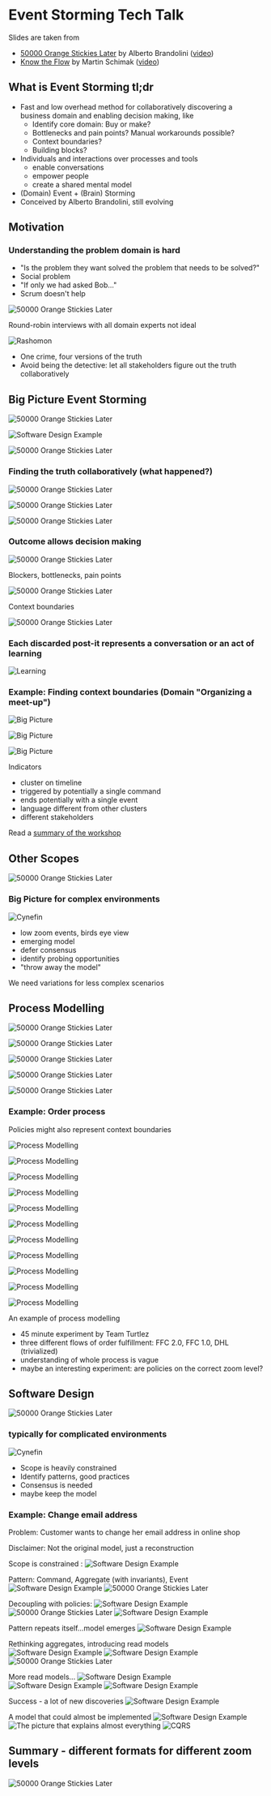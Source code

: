 # Event Storming Tech Talk

Slides are taken from 
- [50000 Orange Stickies Later](https://de.slideshare.net/ziobrando/50000-orange-stickies-later) by Alberto Brandolini ([video](https://www.youtube.com/watch?v=1i6QYvYhlYQ))
- [Know the Flow](https://speakerdeck.com/martinschimak/ddd-exchange-london-2018-know-the-flow-events-commands-and-long-running-services) by Martin Schimak ([video](https://skillsmatter.com/skillscasts/11518-know-the-flow-events-commands-and-long-running-services))

## What is Event Storming tl;dr

- Fast and low overhead method for collaboratively discovering a business domain and enabling decision making, like
  - Identify core domain: Buy or make? 
  - Bottlenecks and pain points? Manual workarounds possible?
  - Context boundaries?
  - Building blocks?
- Individuals and interactions over processes and tools
  - enable conversations
  - empower people
  - create a shared mental model
- (Domain) Event + (Brain) Storming
- Conceived by Alberto Brandolini, still evolving

## Motivation 

### Understanding the problem domain is hard

- "Is the problem they want solved the problem that needs to be solved?"
- Social problem
- "If only we had asked Bob..."
- Scrum doesn't help

![50000 Orange Stickies Later](50000-orange-stickies-later-04.jpg)

Round-robin interviews with all domain experts not ideal

![Rashomon](rashomon.jpg)

- One crime, four versions of the truth
- Avoid being the detective: let all stakeholders figure out the truth collaboratively

## Big Picture Event Storming

![50000 Orange Stickies Later](50000-orange-stickies-later-01.jpg)

![Software Design Example](software-design/01.jpg)

![50000 Orange Stickies Later](50000-orange-stickies-later-02.jpg)

### Finding the truth collaboratively (what happened?)
   
![50000 Orange Stickies Later](50000-orange-stickies-later-03.jpg)

![50000 Orange Stickies Later](50000-orange-stickies-later-18.jpg)

![50000 Orange Stickies Later](50000-orange-stickies-later-05.jpg)

### Outcome allows decision making

![50000 Orange Stickies Later](50000-orange-stickies-later-07.jpg)

Blockers, bottlenecks, pain points

![50000 Orange Stickies Later](50000-orange-stickies-later-08.jpg)

Context boundaries

![50000 Orange Stickies Later](50000-orange-stickies-later-19.jpg)

### Each discarded post-it represents a conversation or an act of learning

![Learning](learning.jpg)

### Example: Finding context boundaries (Domain "Organizing a meet-up")

![Big Picture](big-picture-1.jpg)

![Big Picture](big-picture-2.jpg)

![Big Picture](big-picture-3.jpg)

Indicators
- cluster on timeline
- triggered by potentially a single command
- ends potentially with a single event
- language different from other clusters
- different stakeholders

Read a [summary of the workshop](https://medium.com/jugthde/domain-driven-design-renaissance-event-storming-a193db8ef887)

## Other Scopes

![50000 Orange Stickies Later](50000-orange-stickies-later-21.jpg)

### Big Picture for complex environments

![Cynefin](Cynefin.png)

- low zoom events, birds eye view 
- emerging model
- defer consensus
- identify probing opportunities
- "throw away the model"

We need variations for less complex scenarios

## Process Modelling

![50000 Orange Stickies Later](50000-orange-stickies-later-10.jpg)

![50000 Orange Stickies Later](50000-orange-stickies-later-11.jpg)

![50000 Orange Stickies Later](50000-orange-stickies-later-12.jpg)

![50000 Orange Stickies Later](50000-orange-stickies-later-13.jpg)

![50000 Orange Stickies Later](50000-orange-stickies-later-14.jpg)

### Example: Order process

Policies might also represent context boundaries 

![Process Modelling](process-modelling-01.jpg)

![Process Modelling](process-modelling-02.jpg)

![Process Modelling](process-modelling-03.jpg)

![Process Modelling](process-modelling-04.jpg)

![Process Modelling](process-modelling-05.jpg)

![Process Modelling](process-modelling-06.jpg)

![Process Modelling](process-modelling-07.jpg)

![Process Modelling](process-modelling-08.jpg)

![Process Modelling](process-modelling-09.jpg)

![Process Modelling](process-modelling-10.jpg)

![Process Modelling](process-modelling-example.jpg)

An example of process modelling
- 45 minute experiment by Team Turtlez
- three different flows of order fulfillment: FFC 2.0, FFC 1.0, DHL (trivialized)
- understanding of whole process is vague  
- maybe an interesting experiment: are policies on the correct zoom level?

## Software Design

![50000 Orange Stickies Later](50000-orange-stickies-later-21.jpg)

### typically for complicated environments

![Cynefin](Cynefin.png)

- Scope is heavily constrained
- Identify patterns, good practices
- Consensus is needed
- maybe keep the model

### Example: Change email address

Problem: Customer wants to change her email address in online shop

Disclaimer: Not the original model, just a reconstruction

Scope is constrained :
![Software Design Example](software-design/02.jpg)

Pattern: Command, Aggregate (with invariants), Event
![Software Design Example](software-design/03.jpg)
![50000 Orange Stickies Later](50000-orange-stickies-later-16.jpg)


Decoupling with policies:
![Software Design Example](software-design/04.jpg)
![50000 Orange Stickies Later](50000-orange-stickies-later-12.jpg)
![Software Design Example](software-design/05.jpg)

Pattern repeats itself...model emerges
![Software Design Example](software-design/07.jpg)

Rethinking aggregates, introducing read models
![Software Design Example](software-design/08.jpg)
![Software Design Example](software-design/16.jpg)
![50000 Orange Stickies Later](50000-orange-stickies-later-17.jpg)

More read models...
![Software Design Example](software-design/10.jpg)
![Software Design Example](software-design/11.jpg)
![Software Design Example](software-design/14.jpg)

Success - a lot of new discoveries
![Software Design Example](software-design/17.jpg)

A model that could almost be implemented
![Software Design Example](software-design/15.jpg)
![The picture that explains almost everything](almost-everything.jpg)
![CQRS](cqrs.jpg)

## Summary - different formats for different zoom levels

![50000 Orange Stickies Later](50000-orange-stickies-later-21.jpg)
